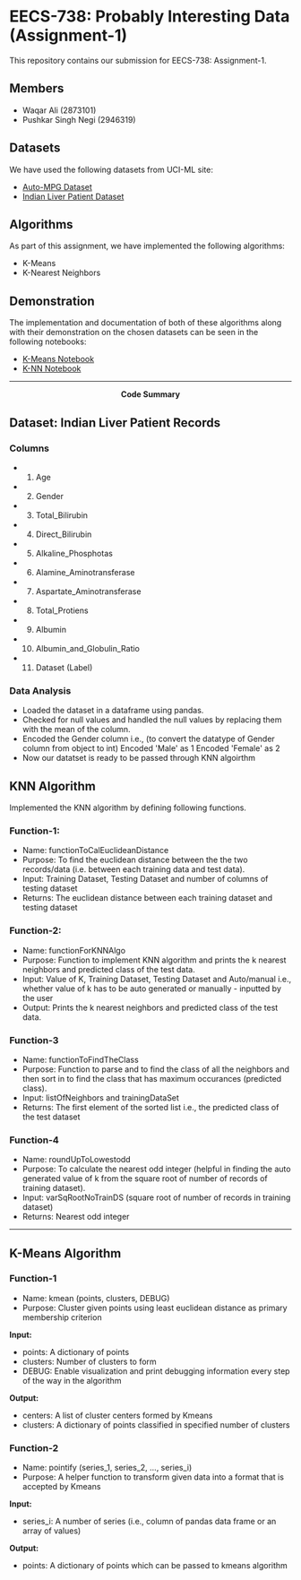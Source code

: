 # EECS-738: Probably Interesting Data (Assignment-1)
This repository contains our submission for EECS-738: Assignment-1.

## Members
- Waqar Ali (2873101)
- Pushkar Singh Negi (2946319)

## Datasets
We have used the following datasets from UCI-ML site:
- [Auto-MPG Dataset](https://www.kaggle.com/uciml/autompg-dataset)
- [Indian Liver Patient Dataset](https://www.kaggle.com/uciml/indian-liver-patient-records)

## Algorithms
As part of this assignment, we have implemented the following algorithms:
- K-Means
- K-Nearest Neighbors

## Demonstration
The implementation and documentation of both of these algorithms along with their demonstration on the chosen datasets can be seen in the following notebooks:
- [K-Means Notebook](notebooks/kmeans.ipynb)
- [K-NN Notebook](notebooks/knn.ipynb)

---
<p align="center"><b>Code Summary</b></p>

## Dataset: Indian Liver Patient Records
### Columns

- 1. Age
- 2. Gender
- 3. Total_Bilirubin
- 4. Direct_Bilirubin
- 5. Alkaline_Phosphotas
- 6. Alamine_Aminotransferase
- 7. Aspartate_Aminotransferase
- 8. Total_Protiens
- 9. Albumin
- 10. Albumin_and_Globulin_Ratio
- 11. Dataset (Label)

### Data Analysis
- Loaded the dataset in a dataframe using pandas.
- Checked for null values and handled the null values by replacing them with the mean of the column.
- Encoded the Gender column i.e., (to convert the datatype of Gender column from object to int)
   Encoded 'Male' as 1
   Encoded 'Female' as 2
- Now our datatset is ready to be passed through KNN algoirthm

## KNN Algorithm
Implemented the KNN algorithm by defining following functions.

### Function-1:
- Name: functionToCalEuclideanDistance
- Purpose: To find the euclidean distance between the the two records/data (i.e. between each training data and test data).
- Input: Training Dataset, Testing Dataset and number of columns of testing dataset
- Returns: The euclidean distance between each training dataset and testing dataset

### Function-2:
- Name: functionForKNNAlgo
- Purpose: Function to implement KNN algorithm and prints the k nearest neighbors and predicted class of the test data.
- Input: Value of K, Training Dataset, Testing Dataset and Auto/manual i.e., whether value of k has to be auto generated or manually - inputted by the user
- Output: Prints the k nearest neighbors and predicted class of the test data.

### Function-3
- Name: functionToFindTheClass
- Purpose: Function to parse and to find the class of all the neighbors and then sort in to find the class that has maximum occurances (predicted class).
- Input: listOfNeighbors and trainingDataSet
- Returns: The first element of the sorted list i.e., the predicted class of the test dataset

### Function-4
- Name: roundUpToLowestodd
- Purpose: To calculate the nearest odd integer (helpful in finding the auto generated value of k from the square root of number of records of training dataset).
- Input: varSqRootNoTrainDS (square root of number of records in training dataset)
- Returns: Nearest odd integer

---

## K-Means Algorithm

### Function-1
- Name: kmean (points, clusters, DEBUG)
- Purpose: Cluster given points using least euclidean distance as primary membership criterion

__Input:__
- points: A dictionary of points
- clusters: Number of clusters to form
- DEBUG: Enable visualization and print debugging information every step of the way in the algorithm

__Output:__
- centers: A list of cluster centers formed by Kmeans
- clusters: A dictionary of points classified in specified number of clusters

### Function-2
- Name: pointify (series_1, series_2, ..., series_i)
- Purpose: A helper function to transform given data into a format that is accepted by Kmeans

__Input:__
- series_i: A number of series (i.e., column of pandas data frame or an array of values)

__Output:__
- points: A dictionary of points which can be passed to kmeans algorithm
